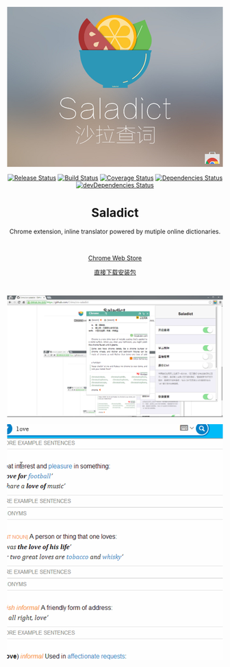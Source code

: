 <p align="center">
  <a href="https://chrome.google.com/webstore/detail/cdonnmffkdaoajfknoeeecmchibpmkmg" target="_blank"><img src="saladict.jpg" /></a>
</p>

<p align="center">
  <a href="https://github.com/Crimx/crx-saladict/releases"><img src="https://img.shields.io/github/release/Crimx/crx-saladict.svg" alt="Release Status" style="max-width:100%;"></a>
  <a href="https://travis-ci.org/Crimx/crx-saladict?branch=dev"><img src="https://travis-ci.org/Crimx/crx-saladict.svg?branch=dev" alt="Build Status" style="max-width:100%;"></a>
  <a href="https://coveralls.io/github/Crimx/crx-saladict?branch=dev"><img src="https://coveralls.io/repos/Crimx/crx-saladict/badge.svg?branch=dev&service=github" alt="Coverage Status" style="max-width:100%;"></a>
  <a href="https://github.com/Crimx/crx-saladict"><img src="https://david-dm.org/Crimx/crx-saladict.svg" style="max-width:100%;" alt="Dependencies Status"></a>
  <a href="https://github.com/Crimx/crx-saladict"><img src="https://img.shields.io/david/dev/Crimx/crx-saladict.svg" alt="devDependencies Status" style="max-width:100%;"></a>
</p>

<h1 align="center">Saladict</h1>

<p align="center">Chrome extension, inline translator powered by mutiple online dictionaries.</p>

<br>

<p align="center">
  <a href="https://chrome.google.com/webstore/detail/cdonnmffkdaoajfknoeeecmchibpmkmg" target="_blank">Chrome Web Store</a>
</p>

<p align="center">
  <a href="https://github.com/Crimx/crx-saladict/releases/download/v4.1.1/saladict.crx" target="_blank">直接下载安装包</a>
</p>

<br>

<p align="center">
  <a href="https://chrome.google.com/webstore/detail/cdonnmffkdaoajfknoeeecmchibpmkmg" target="_blank"><img src="screenshot.jpg" /></a>
</p>

<p align="center">
  <a href="https://chrome.google.com/webstore/detail/cdonnmffkdaoajfknoeeecmchibpmkmg" target="_blank"><img src="screenshot.gif" /></a>
</p>

<br>
